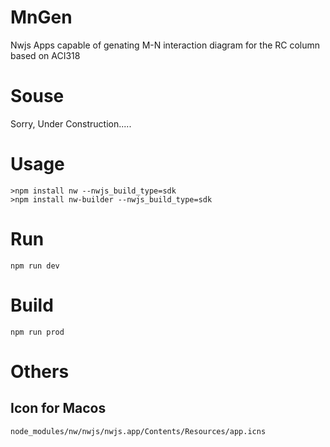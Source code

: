 # MnGen

Nwjs Apps capable of genating M-N interaction diagram for the RC column based on ACI318

# Souse

Sorry, Under Construction.....

# Usage

```
>npm install nw --nwjs_build_type=sdk
>npm install nw-builder --nwjs_build_type=sdk
```


# Run
```
npm run dev
```

# Build
```
npm run prod
```

# Others

## Icon for Macos

```
node_modules/nw/nwjs/nwjs.app/Contents/Resources/app.icns
```
